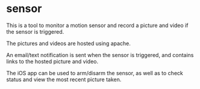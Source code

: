 # sensor
This is a tool to monitor a motion sensor and record a picture and video if the sensor is triggered.

The pictures and videos are hosted using apache.

An email/text notification is sent when the sensor is triggered, and contains links to the hosted picture and video.

The iOS app can be used to arm/disarm the sensor, as well as to check status and view the most recent picture taken.

